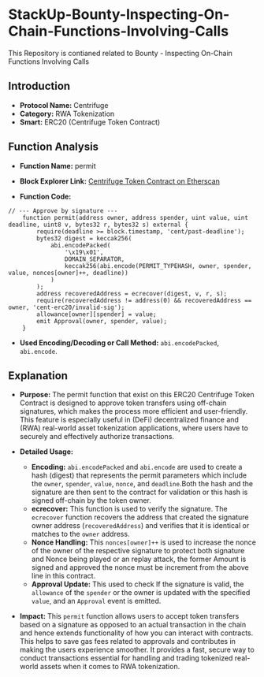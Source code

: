 # StackUp-Bounty-Inspecting-On-Chain-Functions-Involving-Calls

This Repository is contianed related to Bounty - Inspecting On-Chain Functions Involving Calls

## Introduction

- **Protocol Name:** Centrifuge
- **Category:** RWA Tokenization
- **Smart:** ERC20 (Centrifuge Token Contract)

## Function Analysis

- **Function Name:** permit
- **Block Explorer Link:** [Centrifuge Token Contract on Etherscan](https://etherscan.io/token/0xc221b7e65ffc80de234bbb6667abdd46593d34f0#code#L1)

- **Function Code:**

```solidity
// --- Approve by signature ---
    function permit(address owner, address spender, uint value, uint deadline, uint8 v, bytes32 r, bytes32 s) external {
        require(deadline >= block.timestamp, 'cent/past-deadline');
        bytes32 digest = keccak256(
            abi.encodePacked(
                '\x19\x01',
                DOMAIN_SEPARATOR,
                keccak256(abi.encode(PERMIT_TYPEHASH, owner, spender, value, nonces[owner]++, deadline))
            )
        );
        address recoveredAddress = ecrecover(digest, v, r, s);
        require(recoveredAddress != address(0) && recoveredAddress == owner, 'cent-erc20/invalid-sig');
        allowance[owner][spender] = value;
        emit Approval(owner, spender, value);
    }
```

- **Used Encoding/Decoding or Call Method:** `abi.encodePacked`, `abi.encode`.

## Explanation

- **Purpose:** The permit function that exist on this ERC20 Centrifuge Token Contract is designed to approve token transfers using off-chain signatures, which makes the process more efficient and user-friendly. This feature is especially useful in (DeFi) decentralized finance and (RWA) real-world asset tokenization applications, where users have to securely and effectively authorize transactions.
- **Detailed Usage:**

  - **Encoding:** `abi.encodePacked` and `abi.encode` are used to create a hash (digest) that represents the permit parameters which include the `owner`, `spender`, `value`, `nonce`, and `deadline`.Both the hash and the signature are then sent to the contract for validation or this hash is signed off-chain by the token owner.
  - **ecrecover:** This function is used to verify the signature. The `ecrecover` function recovers the address that created the signature owner address (`recoveredAddress`) and verifies that it is identical or matches to the `owner` address.
  - **Nonce Handling:** This `nonces[owner]++` is used to increase the nonce of the owner of the respective signature to protect both signature and Nonce being played or an replay attack, the former Amount is signed and approved the nonce must be increment from the above line in this contract.
  - **Approval Update:** This used to check If the signature is valid, the `allowance` of the `spender` or the owner is updated with the specified `value`, and an `Approval` event is emitted.

- **Impact:** This `permit` function allows users to accept token transfers based on a signature as opposed to an actual transaction in the chain and hence extends functionality of how you can interact with contracts. This helps to save gas fees related to approvals and contributes in making the users experience smoother. It provides a fast, secure way to conduct transactions essential for handling and trading tokenized real-world assets when it comes to RWA tokenization.
